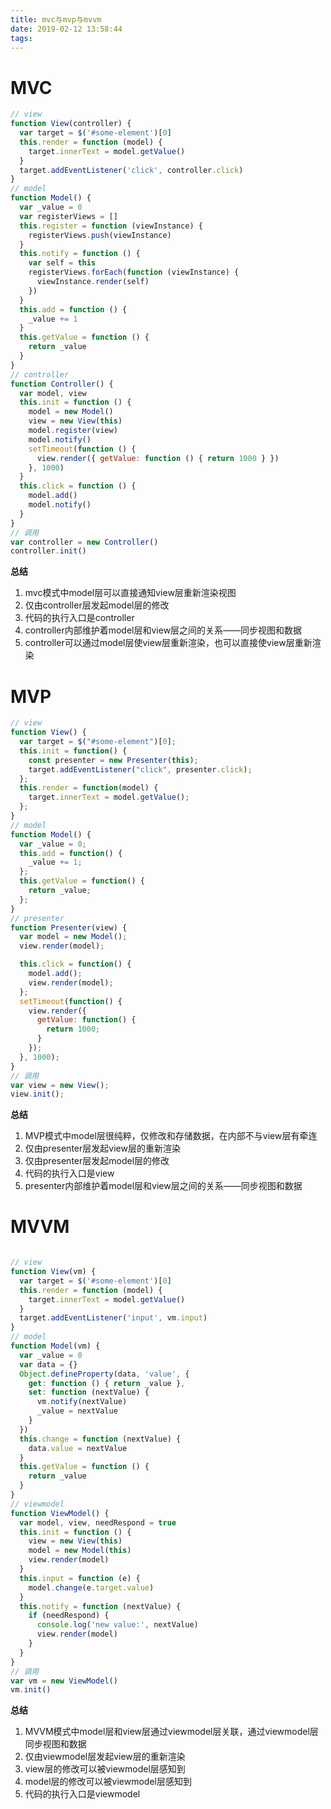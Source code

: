 ```yaml
---
title: mvc与mvp与mvvm
date: 2019-02-12 13:58:44
tags:
---
```


# MVC
```javascript
// view
function View(controller) {
  var target = $('#some-element')[0]
  this.render = function (model) {
    target.innerText = model.getValue()
  }
  target.addEventListener('click', controller.click)
}
// model
function Model() {
  var _value = 0
  var registerViews = []
  this.register = function (viewInstance) {
    registerViews.push(viewInstance)
  }
  this.notify = function () {
    var self = this
    registerViews.forEach(function (viewInstance) {
      viewInstance.render(self)
    })
  }
  this.add = function () {
    _value += 1
  }
  this.getValue = function () {
    return _value
  }
}
// controller
function Controller() {
  var model, view
  this.init = function () {
    model = new Model()
    view = new View(this)
    model.register(view)
    model.notify()
    setTimeout(function () {
      view.render({ getValue: function () { return 1000 } })
    }, 1000)
  }
  this.click = function () {
    model.add()
    model.notify()
  }
}
// 调用
var controller = new Controller()
controller.init()
```

**总结**
1. mvc模式中model层可以直接通知view层重新渲染视图
2. 仅由controller层发起model层的修改
3. 代码的执行入口是controller
4. controller内部维护着model层和view层之间的关系——同步视图和数据
5. controller可以通过model层使view层重新渲染，也可以直接使view层重新渲染

<!-- more -->

# MVP
```javascript
// view
function View() {
  var target = $("#some-element")[0];
  this.init = function() {
    const presenter = new Presenter(this);
    target.addEventListener("click", presenter.click);
  };
  this.render = function(model) {
    target.innerText = model.getValue();
  };
}
// model
function Model() {
  var _value = 0;
  this.add = function() {
    _value += 1;
  };
  this.getValue = function() {
    return _value;
  };
}
// presenter
function Presenter(view) {
  var model = new Model();
  view.render(model);

  this.click = function() {
    model.add();
    view.render(model);
  };
  setTimeout(function() {
    view.render({
      getValue: function() {
        return 1000;
      }
    });
  }, 1000);
}
// 调用
var view = new View();
view.init();

```

**总结**
1. MVP模式中model层很纯粹，仅修改和存储数据，在内部不与view层有牵连
2. 仅由presenter层发起view层的重新渲染
3. 仅由presenter层发起model层的修改
4. 代码的执行入口是view
5. presenter内部维护着model层和view层之间的关系——同步视图和数据


# MVVM

```javascript

// view
function View(vm) {
  var target = $('#some-element')[0]
  this.render = function (model) {
    target.innerText = model.getValue()
  }
  target.addEventListener('input', vm.input)
}
// model
function Model(vm) {
  var _value = 0
  var data = {}
  Object.defineProperty(data, 'value', {
    get: function () { return _value },
    set: function (nextValue) {
      vm.notify(nextValue)
      _value = nextValue
    }
  })
  this.change = function (nextValue) {
    data.value = nextValue
  }
  this.getValue = function () {
    return _value
  }
}
// viewmodel
function ViewModel() {
  var model, view, needRespond = true
  this.init = function () {
    view = new View(this)
    model = new Model(this)
    view.render(model)
  }
  this.input = function (e) {
    model.change(e.target.value)
  }
  this.notify = function (nextValue) {
    if (needRespond) {
      console.log('new value:', nextValue)
      view.render(model)
    }
  }
}
// 调用
var vm = new ViewModel()
vm.init()
```

**总结**
1. MVVM模式中model层和view层通过viewmodel层关联，通过viewmodel层同步视图和数据
2. 仅由viewmodel层发起view层的重新渲染
3. view层的修改可以被viewmodel层感知到
4. model层的修改可以被viewmodel层感知到
5. 代码的执行入口是viewmodel